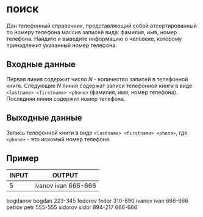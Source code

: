 # поиск

Дан телефонный справочник, представляющий собой отсортированный по номеру телефона массив записей вида: фамилия, имя, номер телефона. Найдите и выведите информацию о человеке, которому принадлежит указанный номер телефона.

## Входные данные

Первая линия содержит число _N_ - количество записей в телефонной книге. Следующие _N_ линий содержат записи телефонной книги в виде `<lastname> <firstname> <phone>` (фамилия, имя, номер телефона). Последняя линия содержит номер телефона. 

## Выходные данные

Запись телефонной книги в виде `<lastname> <firstname> <phone>`, где `<phone>` - это искомый номер телефона.

## Пример

| INPUT | OUTPUT |
| ------| :----: |
| 5 | ivanov ivan 666-666 |
bogdanov bogdan 223-345
fedorov fedor 310-890
ivanov ivan 666-666
petrov petr 555-555
sidorov sidor 894-217
666-666
